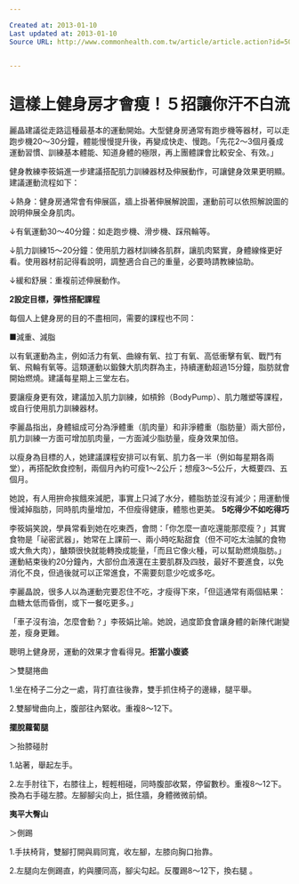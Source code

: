 ```yaml
---

Created at: 2013-01-10
Last updated at: 2013-01-10
Source URL: http://www.commonhealth.com.tw/article/article.action?id=5015564&page=1


---
```


# 這樣上健身房才會瘦！５招讓你汗不白流


麗晶建議從走路這種最基本的運動開始。大型健身房通常有跑步機等器材，可以走跑步機20～30分鐘，體能慢慢提升後，再變成快走、慢跑。「先花2～3個月養成運動習慣、訓練基本體能、知道身體的極限，再上團體課會比較安全、有效。」

健身教練李筱娟進一步建議搭配肌力訓練器材及伸展動作，可讓健身效果更明顯。建議運動流程如下：

↓熱身：健身房通常會有伸展區，牆上掛著伸展解說圖，運動前可以依照解說圖的說明伸展全身肌肉。

↓有氧運動30～40分鐘：如走跑步機、滑步機、踩飛輪等。

↓肌力訓練15～20分鐘：使用肌力器材訓練各肌群，讓肌肉緊實，身體線條更好看。使用器材前記得看說明，調整適合自己的重量，必要時請教練協助。

↓緩和舒展：重複前述伸展動作。

**2設定目標，彈性搭配課程**

每個人上健身房的目的不盡相同，需要的課程也不同：

■減重、減脂

以有氧運動為主，例如活力有氧、曲線有氧、拉丁有氧、高低衝擊有氧、戰鬥有氧、飛輪有氧等。這類運動以鍛鍊大肌肉群為主，持續運動超過15分鐘，脂肪就會開始燃燒。建議每星期上三堂左右。

要讓瘦身更有效，建議加入肌力訓練，如槓鈴（BodyPump）、肌力雕塑等課程，或自行使用肌力訓練器材。

李麗晶指出，身體組成可分為淨體重（肌肉量）和非淨體重（脂肪量）兩大部份，肌力訓練一方面可增加肌肉量，一方面減少脂肪量，瘦身效果加倍。

以瘦身為目標的人，她建議課程安排可以有氧、肌力各一半（例如每星期各兩堂），再搭配飲食控制，兩個月內約可瘦1～2公斤；想瘦3～5公斤，大概要四、五個月。

她說，有人用拚命挨餓來減肥，事實上只減了水分，體脂肪並沒有減少；用運動慢慢減掉脂肪，同時肌肉量增加，不但瘦得健康，體態也更美。
**5吃得少不如吃得巧**

李筱娟笑說，學員常看到她在吃東西，會問：「你怎麼一直吃還能那麼瘦？」其實食物是「祕密武器」，她常在上課前一、兩小時吃點甜食（但不可吃太油膩的食物或大魚大肉），醣類很快就能轉換成能量，「而且它像火種，可以幫助燃燒脂肪。」運動結束後約20分鐘內，大部份血液還在主要肌群及四肢，最好不要進食，以免消化不良，但過後就可以正常進食，不需要刻意少吃或多吃。

李麗晶說，很多人以為運動完要忍住不吃，才瘦得下來，「但這通常有兩個結果：血糖太低而昏倒，或下一餐吃更多。」

「車子沒有油，怎麼會動？」李筱娟比喻。她說，過度節食會讓身體的新陳代謝變差，瘦身更難。

聰明上健身房，運動的效果才會看得見。**拒當小腹婆**

＞雙腿捲曲

1.坐在椅子二分之一處，背打直往後靠，雙手抓住椅子的邊緣，腿平舉。

2.雙腳彎曲向上，腹部往內緊收。重複8～12下。

**擺脫蘿蔔腿**

＞抬膝碰肘

1.站著，舉起左手。

2.左手肘往下，右膝往上，輕輕相碰，同時腹部收緊，停留數秒。重複8～12下。換為右手碰左膝。左腳腳尖向上，抵住牆，身體微微前傾。

**夷平大臀山**

＞側踢

1.手扶椅背，雙腳打開與肩同寬，收左腳，左膝向胸口抬靠。

2.左腿向左側踢直，約與腰同高，腳尖勾起。反覆踢8～12下，換右腿
。

